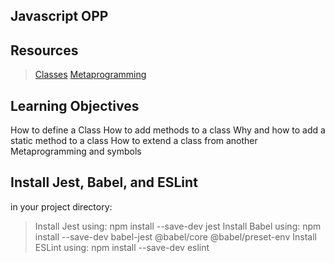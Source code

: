 ## Javascript OPP
## Resources
> [Classes](https://developer.mozilla.org/en-US/docs/Web/JavaScript/Reference/Classes)
> [Metaprogramming](https://www.keithcirkel.co.uk/metaprogramming-in-es6-symbols/#symbolspecies)

## Learning Objectives
How to define a Class
How to add methods to a class
Why and how to add a static method to a class
How to extend a class from another
Metaprogramming and symbols

## Install Jest, Babel, and ESLint
in your project directory:

> Install Jest using: npm install --save-dev jest
> Install Babel using: npm install --save-dev babel-jest @babel/core @babel/preset-env
> Install ESLint using: npm install --save-dev eslint

